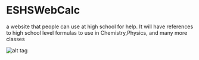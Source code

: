 # ESHSWebCalc

a website that people can use at high school for help.
It will have references to high school level formulas to use in Chemistry,Physics, and many more classes

![alt tag](https://raw.github.com/ESHS-Computer-Science/ESHSWebCalc/blob/master/img/eshs_webcalc.png)
